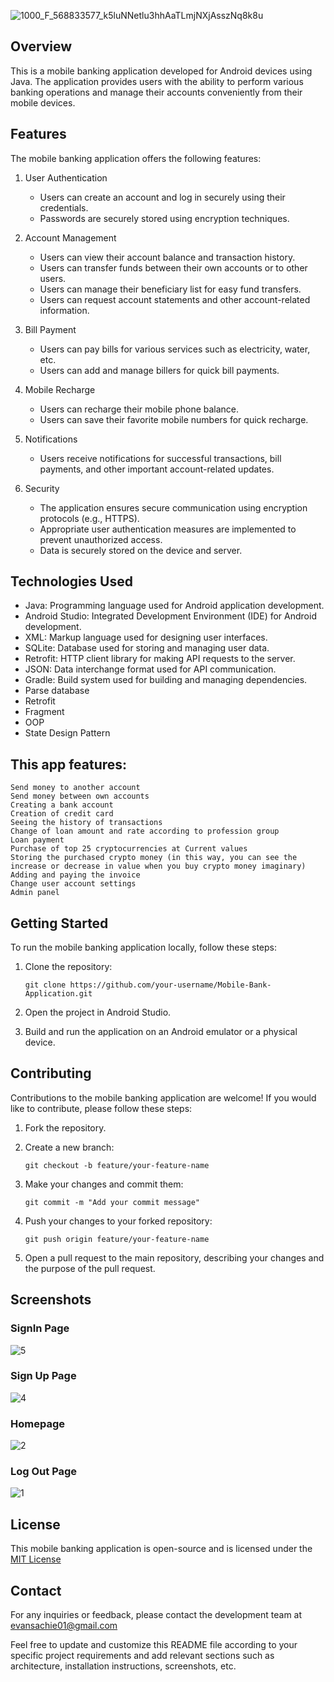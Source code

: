 ![1000_F_568833577_k5luNNetlu3hhAaTLmjNXjAsszNq8k8u](https://github.com/Opoku19/Mobile-Banking-Application/assets/103103431/06e71cb3-c339-4ffb-9575-21064133b327)


## Overview
This is a mobile banking application developed for Android devices using Java. The application provides users with the ability to perform various banking operations and manage their accounts conveniently from their mobile devices.

## Features
The mobile banking application offers the following features:

1. User Authentication
   - Users can create an account and log in securely using their credentials.
   - Passwords are securely stored using encryption techniques.

2. Account Management
   - Users can view their account balance and transaction history.
   - Users can transfer funds between their own accounts or to other users.
   - Users can manage their beneficiary list for easy fund transfers.
   - Users can request account statements and other account-related information.

3. Bill Payment
   - Users can pay bills for various services such as electricity, water, etc.
   - Users can add and manage billers for quick bill payments.

4. Mobile Recharge
   - Users can recharge their mobile phone balance.
   - Users can save their favorite mobile numbers for quick recharge.

5. Notifications
   - Users receive notifications for successful transactions, bill payments, and other important account-related updates.

6. Security
   - The application ensures secure communication using encryption protocols (e.g., HTTPS).
   - Appropriate user authentication measures are implemented to prevent unauthorized access.
   - Data is securely stored on the device and server.



## Technologies Used

- Java: Programming language used for Android application development.
- Android Studio: Integrated Development Environment (IDE) for Android development.
- XML: Markup language used for designing user interfaces.
- SQLite: Database used for storing and managing user data.
- Retrofit: HTTP client library for making API requests to the server.
- JSON: Data interchange format used for API communication.
- Gradle: Build system used for building and managing dependencies.
- Parse database
- Retrofit
- Fragment
- OOP
- State Design Pattern

## This app features:

    Send money to another account
    Send money between own accounts
    Creating a bank account
    Creation of credit card
    Seeing the history of transactions
    Change of loan amount and rate according to profession group
    Loan payment
    Purchase of top 25 cryptocurrencies at Current values
    Storing the purchased crypto money (in this way, you can see the increase or decrease in value when you buy crypto money imaginary)
    Adding and paying the invoice
    Change user account settings
    Admin panel


## Getting Started
To run the mobile banking application locally, follow these steps:

1. Clone the repository:
   ```shell
   git clone https://github.com/your-username/Mobile-Bank-Application.git
   ```

2. Open the project in Android Studio.

3. Build and run the application on an Android emulator or a physical device.

## Contributing
Contributions to the mobile banking application are welcome! If you would like to contribute, please follow these steps:

1. Fork the repository.

2. Create a new branch:
   ```shell
   git checkout -b feature/your-feature-name
   ```

3. Make your changes and commit them:
   ```shell
   git commit -m "Add your commit message"
   ```

4. Push your changes to your forked repository:
   ```shell
   git push origin feature/your-feature-name
   ```

5. Open a pull request to the main repository, describing your changes and the purpose of the pull request.

## Screenshots

### SignIn Page

![5](https://github.com/AWESOME04/Mobile-Bank-Application/assets/102630199/0c766163-d389-4934-9d2f-71ce9af96d0e)

### Sign Up Page

![4](https://github.com/AWESOME04/Mobile-Bank-Application/assets/102630199/2d00ff0c-b7ff-4f4f-91b3-396067fdff72)

### Homepage

![2](https://github.com/AWESOME04/Mobile-Bank-Application/assets/102630199/1d476b78-3d92-4865-9d86-19fb8f025b6c)

### Log Out Page

![1](https://github.com/AWESOME04/Mobile-Bank-Application/assets/102630199/3ff1c18c-8b0a-470b-a82e-045f8830e1a4)

## License
This mobile banking application is open-source and is licensed under the [MIT License](LICENSE)


## Contact
For any inquiries or feedback, please contact the development team at evansachie01@gmail.com

Feel free to update and customize this README file according to your specific project requirements and add relevant sections such as architecture, installation instructions, screenshots, etc.
